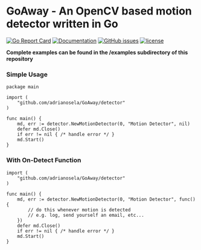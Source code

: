 # GoAway - An OpenCV based motion detector written in Go

[![Go Report Card](https://goreportcard.com/badge/github.com/adrianosela/GoAway)](https://goreportcard.com/report/github.com/adrianosela/GoAway)
[![Documentation](https://godoc.org/github.com/adrianosela/GoAway?status.svg)](https://godoc.org/github.com/adrianosela/GoAway)
[![GitHub issues](https://img.shields.io/github/issues/adrianosela/GoAway.svg)](https://github.com/adrianosela/GoAway/issues)
[![license](https://img.shields.io/github/license/adrianosela/goaway.svg)](https://github.com/adrianosela/GoAway/blob/master/LICENSE)

**Complete examples can be found in the /examples subdirectory of this repository**

### Simple Usage

```
package main

import (
	"github.com/adrianosela/GoAway/detector"
)

func main() {
	md, err := detector.NewMotionDetector(0, "Motion Detector", nil)
	defer md.Close()
	if err != nil { /* handle error */ }
	md.Start()
}
```

### With On-Detect Function

```
import (
	"github.com/adrianosela/GoAway/detector"
)

func main() {
	md, err := detector.NewMotionDetector(0, "Motion Detector", func() {
		// do this whenever motion is detected
		// e.g. log, send yourself an email, etc...
	})
	defer md.Close()
	if err != nil { /* handle error */ }
	md.Start()
}
```